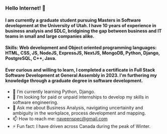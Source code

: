 ### Hello Internet! 👋

#### I am currently a graduate student pursuing Masters in Software development at the University of Utah. I have 10 years of experience in business analysis and SDLC, bridgining the gap between business and IT teams in small and large companies alike. 

#### Skills: Web development and Object oriented programming languages: HTML, CSS, JS, NodeJS, ExpressJS, NextJS, MongoDB, Python, Django, PostgreSQL, C++, Java.

#### Ever curious and willing to learn, I completed a certificate in Full Stack Software Development at General Assembly in 2023. I'm furthering my knowledge through a graduate degree in software development.  

- 🌱 I’m currently learning Python, Django.
- 👯 I’m looking for paid or unpaid internships to develop my skills in software engineering.
- 💬 Ask me about Business Analysis, navigating uncertainity and ambiguity in the workplace, process development and mapping.
- 📫 How to reach me: naveenspec@gmail.com
- ⚡ Fun fact: I have driven across Canada during the peak of Winter.


